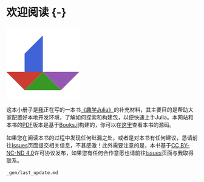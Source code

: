# 欢迎阅读 {-}

![书山有路勤为径，学海无涯苦作舟。](resources/images/logo_192x192.png)

这本小册子是[我](https://github.com/findmyway)正在写的一本书[《趣学Julia》](https://learnjuliathefunway.com/)的补充材料，其主要目的是帮助大家配置好本地开发环境，了解如何探索和构建包，以便快速上手Julia。本网站和本书的[PDF](https://learnjuliathefunway.com/JuliaDevelopersToolkit/zh/Julia_Developers_Toolkit_ZH.pdf)版本是基于[Books.jl](https://github.com/rikhuijzer/Books.jl)构建的，你可以在[这里](https://github.com/LearnJuliaTheFunWay/JuliaDevelopersToolkit)查看本书的源码。

如果您在阅读本书的过程中发现任何纰漏之处，或者是对本书有任何建议，恳请前往[Issues](https://github.com/LearnJuliaTheFunWay/JuliaDevelopersToolkit/issues)页面提交相关信息，不甚感激！此外需要注意的是，本书基于[CC BY-NC-ND 4.0](https://creativecommons.org/licenses/by-nc-nd/4.0/)许可协议发布，如果您有任何合作意愿也请前往[Issues](https://github.com/LearnJuliaTheFunWay/JuliaDevelopersToolkit/issues)页面与我取得联系。

```{.include}
_gen/last_update.md
```
